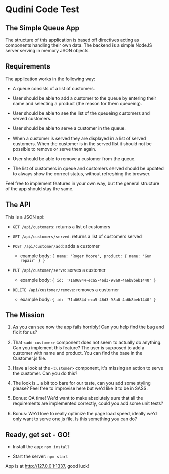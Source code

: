 # Qudini Code Test

## The Simple Queue App

The structure of this application is based off directives acting as components handling their own data. The backend is a simple
NodeJS server serving in memory JSON objects.

## Requirements

The application works in the following way:

 - A queue consists of a list of customers.

 - User should be able to add a customer to the queue by entering their name and selecting a product (the reason for them queueing).

 - User should be able to see the list of the queueing customers and served customers.

 - User should be able to serve a customer in the queue.

 - When a customer is served they are displayed in a list of served customers. When the customer is in the served list it should not be possible to remove or serve them again.

 - User should be able to remove a customer from the queue.

 - The list of customers in queue and customers served should be updated to always show the correct status, without refreshing the browser.

Feel free to implement features in your own way, but the general structure of the app should stay the same.

## The API

This is a JSON api:

 - `GET /api/customers`: returns a list of customers

 - `GET /api/customers/served`: returns a list of customers served

 - `POST /api/customer/add`: adds a customer
    - example body: `{ name: 'Roger Moore', product: { name: 'Gun repair' } }`

 - `PUT /api/customer/serve`: serves a customer
    - example body: `{ id: '71a06844-eca5-46d3-98a0-4a6b8beb1440' }`

 - `DELETE /api/customer/remove`: removes a customer
    - example body: `{ id: '71a06844-eca5-46d3-98a0-4a6b8beb1440' }`

## The Mission

 1. As you can see now the app fails horribly! Can you help find the bug and fix it for us?

 2. That `<add-customer>` component does not seem to actually do anything. Can you implement this feature? The user is supposed to add a customer with name and product. You can find the base in the Customer.js file.

 3. Have a look at the `<customer>` component, it's missing an action to serve the customer. Can you do this?

 4. The look is... a bit too bare for our taste, can you add some styling please? Feel free to improvise here but we'd like it to be in SASS.
 
 5. Bonus: QA time! We'd want to make absolutely sure that all the requirements are implemented correctly, could you add some unit tests?

 6. Bonus: We'd love to really optimize the page load speed, ideally we'd only want to serve one js file. Is this something you can do?

## Ready, get set - GO!

 - Install the app: `npm install`

 - Start the server: `npm start`

App is at http://127.0.0.1:1337, good luck!
